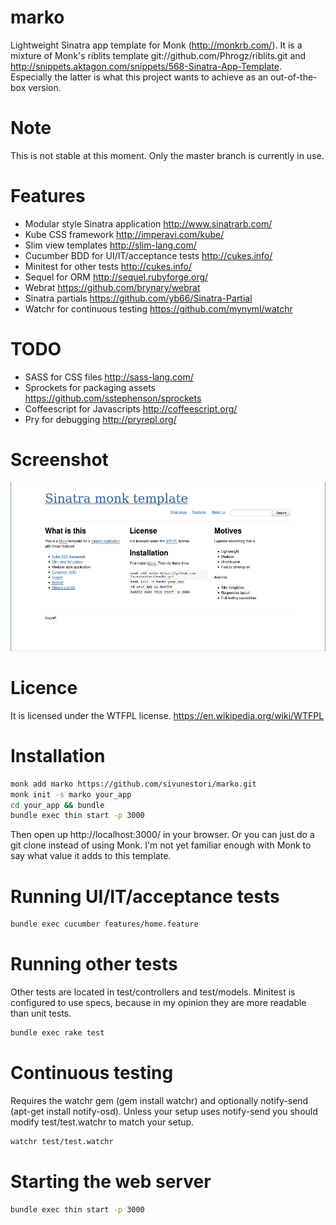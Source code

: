 marko
=====

Lightweight Sinatra app template for Monk (http://monkrb.com/).
It is a mixture of Monk's riblits template git://github.com/Phrogz/riblits.git and
http://snippets.aktagon.com/snippets/568-Sinatra-App-Template.
Especially the latter is what this project wants to achieve as an
out-of-the-box version.

Note
====
This is not stable at this moment. Only the master branch is currently
in use.

Features
========

- Modular style Sinatra application http://www.sinatrarb.com/
- Kube CSS framework http://imperavi.com/kube/
- Slim view templates http://slim-lang.com/
- Cucumber BDD for UI/IT/acceptance tests http://cukes.info/
- Minitest for other tests http://cukes.info/
- Sequel for ORM http://sequel.rubyforge.org/
- Webrat https://github.com/brynary/webrat
- Sinatra partials https://github.com/yb66/Sinatra-Partial
- Watchr for continuous testing https://github.com/mynyml/watchr

TODO
====

 - SASS for CSS files http://sass-lang.com/
 - Sprockets for packaging assets
   https://github.com/sstephenson/sprockets
 - Coffeescript for Javascripts http://coffeescript.org/
 - Pry for debugging http://pryrepl.org/

Screenshot
==========
![Screenshot](screenshot.png "Screenshot")

Licence
=======

It is licensed under the WTFPL license.
https://en.wikipedia.org/wiki/WTFPL

Installation
============
```sh
monk add marko https://github.com/sivunestori/marko.git
monk init -s marko your_app
cd your_app && bundle
bundle exec thin start -p 3000
```
Then open up http://localhost:3000/ in your browser. Or you can just do
a git clone instead of using Monk. I'm not yet familiar enough with Monk
to say what value it adds to this template.

Running UI/IT/acceptance tests
==============================
```sh
bundle exec cucumber features/home.feature
```

Running other tests
===================
Other tests are located in test/controllers and test/models.  Minitest
is configured to use specs, because in my opinion they are more
readable than unit tests.
```sh
bundle exec rake test
```

Continuous testing
==================
Requires the watchr gem (gem install watchr) and optionally notify-send
(apt-get install notify-osd). Unless your setup uses notify-send you
should modify test/test.watchr to match your setup.
```sh
watchr test/test.watchr
```

Starting the web server
=======================
```sh
bundle exec thin start -p 3000
```
